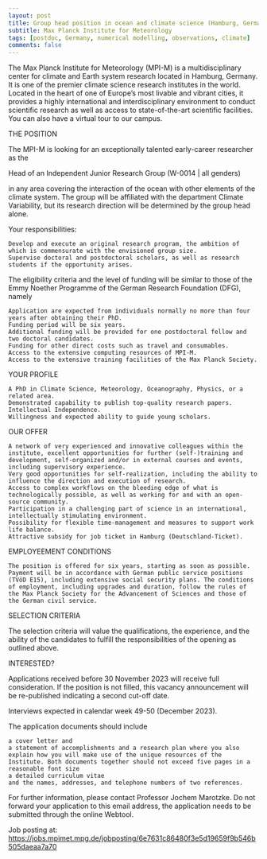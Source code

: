 ```yaml
---
layout: post
title: Group head position in ocean and climate science (Hamburg, Germany)
subtitle: Max Planck Institute for Meteorology
tags: [postdoc, Germany, numerical modelling, observations, climate]
comments: false
---
```

The Max Planck Institute for Meteorology (MPI-M) is a multidisciplinary center for climate and Earth system research located in Hamburg, Germany. It is one of the premier climate science research institutes in the world. Located in the heart of one of Europe’s most livable and vibrant cities, it provides a highly international and interdisciplinary environment to conduct scientific research as well as access to state-of-the-art scientific facilities. You can also have a virtual tour to our campus.

 
THE POSITION

The MPI-M is looking for an exceptionally talented early-career researcher as the

 
Head of an Independent Junior Research Group (W-0014 | all genders)

 

in any area covering the interaction of the ocean with other elements of the climate system. The group will be affiliated with the department Climate Variability, but its research direction will be determined by the group head alone.

 

Your responsibilities:

    Develop and execute an original research program, the ambition of which is commensurate with the envisioned group size.
    Supervise doctoral and postdoctoral scholars, as well as research students if the opportunity arises.

 

The eligibility criteria and the level of funding will be similar to those of the Emmy Noether Programme of the German Research Foundation (DFG), namely

    Application are expected from individuals normally no more than four years after obtaining their PhD.
    Funding period will be six years.
    Additional funding will be provided for one postdoctoral fellow and two doctoral candidates.
    Funding for other direct costs such as travel and consumables.
    Access to the extensive computing resources of MPI-M.
    Access to the extensive training facilities of the Max Planck Society.

 
YOUR PROFILE

    A PhD in Climate Science, Meteorology, Oceanography, Physics, or a related area.
    Demonstrated capability to publish top-quality research papers.
    Intellectual Independence.
    Willingness and expected ability to guide young scholars.

 
OUR OFFER

    A network of very experienced and innovative colleagues within the institute, excellent opportunities for further (self-)training and development, self-organized and/or in external courses and events, including supervisory experience.
    Very good opportunities for self-realization, including the ability to influence the direction and execution of research.
    Access to complex workflows on the bleeding edge of what is technologically possible, as well as working for and with an open-source community.
    Participation in a challenging part of science in an international, intellectually stimulating environment.
    Possibility for flexible time-management and measures to support work life balance.
    Attractive subsidy for job ticket in Hamburg (Deutschland-Ticket).

 
EMPLOYEEMENT CONDITIONS

    The position is offered for six years, starting as soon as possible.
    Payment will be in accordance with German public service positions (TVöD E15), including extensive social security plans. The conditions of employment, including upgrades and duration, follow the rules of the Max Planck Society for the Advancement of Sciences and those of the German civil service.

 
SELECTION CRITERIA

The selection criteria will value the qualifications, the experience, and the ability of the candidates to fulfill the responsibilities of the opening as outlined above.
 
INTERESTED?

Applications received before 30 November 2023 will receive full consideration. If the position is not filled, this vacancy announcement will be re-published indicating a second cut-off date.

Interviews expected in calendar week 49-50 (December 2023).

 

The application documents should include

    a cover letter and
    a statement of accomplishments and a research plan where you also explain how you will make use of the unique resources of the Institute. Both documents together should not exceed five pages in a reasonable font size
    a detailed curriculum vitae
    and the names, addresses, and telephone numbers of two references.

 

For further information, please contact Professor Jochem Marotzke. Do not forward your application to this email address, the application needs to be submitted through the online Webtool.

 

Job posting at: https://jobs.mpimet.mpg.de/jobposting/6e7631c86480f3e5d19659f9b546b505daeaa7a70 
